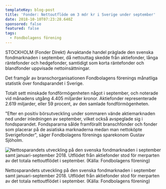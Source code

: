 ```yaml
---
templateKey: blog-post
title: 'Fonder: Nettoutflöde om 3 mdr kr i Sverige under september'
date: 2018-10-10T07:23:28.640Z
sponsored: false
featured: false
tags:
  - Fondbolagens förening
---
```

STOCKHOLM (Fonder Direkt) Avvaktande handel präglade den svenska fondmarknaden i september, då nettouttag skedde från aktiefonder, långa räntefonder och hedgefonder, samtidigt som korta räntefonder och blandfonder uppvisade nettoinsättningar.

Det framgår av branschorganisationen Fondbolagens förenings månatliga statistik över fondsparandet i Sverige.

Totalt sett minskade fondförmögenheten något i september, och noterade vid månadens utgång 4.405 miljarder kronor. Aktiefonder representerade 2.619 miljarder, eller 59 procent, av den samlade fondförmögenheten.

"Efter en positiv börsutveckling under sommaren vände aktiemarknaden ned under inledningen av september, vilket också avspeglade sig i fondsparandet. Fondspararna sålde framförallt branschfonder och fonder som placerar på de asiatiska marknaderna medan man nettoköpte Sverigefonder", säger Fondbolagens förenings sparekonom Gustav Sjöholm.

![Nettosparandets utveckling på den svenska fondmarknaden i september samt januari-september 2018. Utflödet från aktiefonder stod för merparten av det totala nettoutflödet i september. (Källa: Fondbolagens förening)](/img/561837801.png)

<span class="image-caption">Nettosparandets utveckling på den svenska fondmarknaden i september samt januari-september 2018. Utflödet från aktiefonder stod för merparten av det totala nettoutflödet i september. (Källa: Fondbolagens förening)</span>
